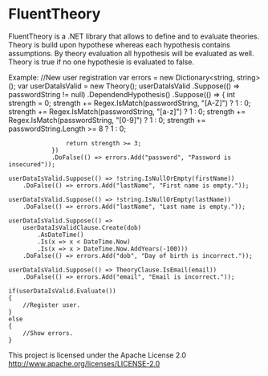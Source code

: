 FluentTheory
============

FluentTheory is a .NET library that allows to define and to evaluate theories.
Theory is build upon hypothese whereas each hypothesis contains assumptions. By theory evaluation all
hypothesis will be evaluated as well. Theory is true if no one hypothesie is evaluated to false.

Example:
	//New user registration
	var errors = new Dictionary<string, string>();
	var userDataIsValid = new Theory();
	userDataIsValid
		.Suppose(() => passwordString != null)
			.DependendHypothesis()
				.Suppose(() =>
				{
					int strength = 0;
					strength += Regex.IsMatch(passwordString, "[A-Z]") ? 1 : 0;
					strength += Regex.IsMatch(passwordString, "[a-z]") ? 1 : 0;
					strength += Regex.IsMatch(passwordString, "[0-9]") ? 1 : 0;
					strength += passwordString.Length >= 8 ? 1 : 0;

					return strength >= 3;
				})
				.DoFalse(() => errors.Add("password", "Password is insecured"));

	userDataIsValid.Suppose(() => !string.IsNullOrEmpty(firstName))
		.DoFalse(() => errors.Add("lastName", "First name is empty."));

	userDataIsValid.Suppose(() => !string.IsNullOrEmpty(lastName))
		.DoFalse(() => errors.Add("lastName", "Last name is empty."));

	userDataIsValid.Suppose(() => 
		userDataIsValidClause.Create(dob)
			.AsDateTime()
			.Is(x => x < DateTime.Now)
			.Is(x => x > DateTime.Now.AddYears(-100)))
		.DoFalse(() => errors.Add("dob", "Day of birth is incorrect."));

	userDataIsValid.Suppose(() => TheoryClause.IsEmail(email))
		.DoFalse(() => errors.Add("email", "Email is incorrect."));

	if(userDataIsValid.Evaluate())
	{
		//Register user.
	}
	else
	{
		//Show errors.
	}

This project is licensed under the Apache License 2.0 
http://www.apache.org/licenses/LICENSE-2.0